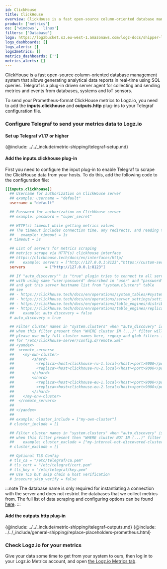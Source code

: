 ```yaml
---
id: ClickHouse
title: ClickHouse
overview: ClickHouse is a fast open-source column-oriented database management system that allows generating analytical data reports in real-time using SQL queries. Telegraf is a plug-in driven server agent for collecting and sending metrics and events from databases, systems and IoT sensors.
product: ['metrics']
os: ['windows', 'linux']
filters: ['Database']
logo: https://logzbucket.s3.eu-west-1.amazonaws.com/logz-docs/shipper-logos/clickhouse.png
logs_dashboards: []
logs_alerts: []
logs2metrics: []
metrics_dashboards: ['']
metrics_alerts: []
---
```



ClickHouse is a fast open-source column-oriented database management system that allows generating analytical data reports in real-time using SQL queries. Telegraf is a plug-in driven server agent for collecting and sending metrics and events from databases, systems and IoT sensors.

To send your Prometheus-format ClickHouse metrics to Logz.io, you need to add the **inputs.clickhouse** and **outputs.http** plug-ins to your Telegraf configuration file.

### Configure Telegraf to send your metrics data to Logz.io

 

#### Set up Telegraf v1.17 or higher

{@include: ../../_include/metric-shipping/telegraf-setup.md}
 
#### Add the inputs.clickhouse plug-in

First you need to configure the input plug-in to enable Telegraf to scrape the ClickHouse data from your hosts. To do this, add the following code to the configuration file:


``` ini
[[inputs.clickhouse]]
  ## Username for authorization on ClickHouse server
  ## example: username = "default"
  username = "default"

  ## Password for authorization on ClickHouse server
  ## example: password = "super_secret"

  ## HTTP(s) timeout while getting metrics values
  ## The timeout includes connection time, any redirects, and reading the response body.
  ##   example: timeout = 1s
  # timeout = 5s

  ## List of servers for metrics scraping
  ## metrics scrape via HTTP(s) clickhouse interface
  ## https://clickhouse.tech/docs/en/interfaces/http/
  ##    example: servers = ["http://127.0.0.1:8123","https://custom-server.mdb.yandexcloud.net"]
  servers         = ["http://127.0.0.1:8123"]

  ## If "auto_discovery"" is "true" plugin tries to connect to all servers available in the cluster
  ## with using same "user:password" described in "user" and "password" parameters
  ## and get this server hostname list from "system.clusters" table
  ## see
  ## - https://clickhouse.tech/docs/en/operations/system_tables/#system-clusters
  ## - https://clickhouse.tech/docs/en/operations/server_settings/settings/#server_settings_remote_servers
  ## - https://clickhouse.tech/docs/en/operations/table_engines/distributed/
  ## - https://clickhouse.tech/docs/en/operations/table_engines/replication/#creating-replicated-tables
  ##    example: auto_discovery = false
  # auto_discovery = true

  ## Filter cluster names in "system.clusters" when "auto_discovery" is "true"
  ## when this filter present then "WHERE cluster IN (...)" filter will apply
  ## please use only full cluster names here, regexp and glob filters is not allowed
  ## for "/etc/clickhouse-server/config.d/remote.xml"
  ## <yandex>
  ##  <remote_servers>
  ##    <my-own-cluster>
  ##        <shard>
  ##          <replica><host>clickhouse-ru-1.local</host><port>9000</port></replica>
  ##          <replica><host>clickhouse-ru-2.local</host><port>9000</port></replica>
  ##        </shard>
  ##        <shard>
  ##          <replica><host>clickhouse-eu-1.local</host><port>9000</port></replica>
  ##          <replica><host>clickhouse-eu-2.local</host><port>9000</port></replica>
  ##        </shard>
  ##    </my-onw-cluster>
  ##  </remote_servers>
  ##
  ## </yandex>
  ##
  ## example: cluster_include = ["my-own-cluster"]
  # cluster_include = []

  ## Filter cluster names in "system.clusters" when "auto_discovery" is "true"
  ## when this filter present then "WHERE cluster NOT IN (...)" filter will apply
  ##    example: cluster_exclude = ["my-internal-not-discovered-cluster"]
  # cluster_exclude = []

  ## Optional TLS Config
  # tls_ca = "/etc/telegraf/ca.pem"
  # tls_cert = "/etc/telegraf/cert.pem"
  # tls_key = "/etc/telegraf/key.pem"
  ## Use TLS but skip chain & host verification
  # insecure_skip_verify = false
```

:::note
The database name is only required for instantiating a connection with the server and does not restrict the databases that we collect metrics from. The full list of data scraping and configuring options can be found [here](https://github.com/influxdata/telegraf/blob/release-1.18/plugins/inputs/clickhouse/README.md).
:::
 

#### Add the outputs.http plug-in

{@include: ../../_include/metric-shipping/telegraf-outputs.md}
{@include: ../../_include/general-shipping/replace-placeholders-prometheus.html}

### Check Logz.io for your metrics

Give your data some time to get from your system to ours, then log in to your Logz.io Metrics account, and open [the Logz.io Metrics tab](https://app.logz.io/#/dashboard/metrics/).


 
